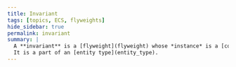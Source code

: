 ```yaml
---
title: Invariant
tags: [topics, ECS, flyweights]
hide_sidebar: true
permalink: invariant
summary: | 
  A **invariant** is a [flyweight](flyweight) whose *instance* is a [component](component) type specified through ``using instance = components::component_type;``.  
  It is a part of an [entity type](entity_type).
---
```


